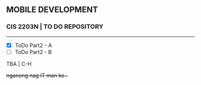 ## MOBILE DEVELOPMENT
### CIS 2203N | TO DO REPOSITORY
---
- [x] ToDo Part2 - A
- [ ] ToDo Part2 - B

TBA | C-H

~~nganong nag IT man ko~~~

